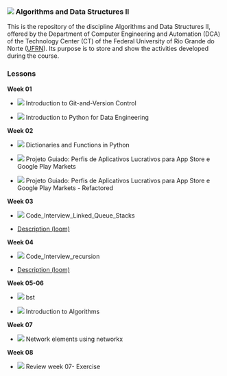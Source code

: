 ### ![](https://em-content.zobj.net/thumbs/72/google/350/woman-technologist_1f469-200d-1f4bb.png)   Algorithms and Data Structures II


This is the repository of the discipline Algorithms and Data Structures II, offered by the Department of Computer Engineering and Automation (DCA) of the Technology Center (CT) of the Federal University of Rio Grande do Norte ([UFRN](https://ufrn.br/)). Its purpose is to store and show the activities developed during the course.
### Lessons
**Week 01**
  - [![](https://img.shields.io/badge/certificate-dataquest-blueviolet)](https://github.com/mairabrito/data_structure_ii/blob/main/lessons/week_01/Introduction-to-Git-and-Version-Control.pdf) Introduction to Git-and-Version Control
  
  - [![](https://img.shields.io/badge/certificate-dataquest-blueviolet)](https://github.com/mairabrito/data_structure_ii/blob/main/lessons/week_01/Introduction-to-Python-for-Data-Engineering.pdf) Introduction to Python for Data Engineering
  
**Week 02**
  - [![](https://img.shields.io/badge/certificate-dataquest-blueviolet)](https://github.com/mairabrito/data_structure_ii/blob/main/lessons/week_02/Dictionaries-and-Functions-in-Python.pdf) Dictionaries and Functions in Python
   
 - [![](https://img.shields.io/badge/Notebook-613e27)](https://github.com/mairabrito/data_structure_ii/blob/main/lessons/week_02/analise_dados_aplicativos_moveis.ipynb)  Projeto Guiado: Perfis de Aplicativos Lucrativos para App Store e Google Play Markets
   
 - [![](https://img.shields.io/badge/Notebook-613e27)](https://github.com/mairabrito/data_structure_ii/blob/main/lessons/week_02/analise_dados_aplicativos_moveis_refatorado.ipynb)  Projeto Guiado: Perfis de Aplicativos Lucrativos para App Store e Google Play Markets - Refactored
   
 **Week 03**
 - [![](https://img.shields.io/badge/Notebook-613e27)](https://github.com/mairabrito/data_structure_ii/blob/main/lessons/week_03/Code_Interview_Linked_Queue_Stacks.ipynb) Code_Interview_Linked_Queue_Stacks

 - [Description (loom)](https://www.loom.com/share/80b9bd0130d340c8bba71075267de1b9)

 **Week 04**
- [![](https://img.shields.io/badge/Notebook-613e27)](https://github.com/mairabrito/data_structure_ii/blob/main/lessons/week_04/Code_Interview_recursion.ipynb) Code_Interview_recursion

- [Description (loom)](https://www.loom.com/share/31feb679afd94e6d871575c12200a606)

**Week 05-06**
- [![](https://img.shields.io/badge/Notebook-613e27)](https://github.com/mairabrito/data_structure_ii/blob/main/lessons/week_06/Week_06_bst.ipynb) bst

- [![](https://img.shields.io/badge/certificate-dataquest-blueviolet)](https://github.com/mairabrito/data_structure_ii/blob/main/lessons/week_06/Introduction_to_algorithms.pdf) Introduction to Algorithms

**Week 07**
- [![](https://img.shields.io/badge/Notebook-613e27)](https://github.com/mairabrito/data_structure_ii/blob/main/lessons/week_07/Network_Elements.ipynb) Network elements using networkx

**Week 08**
- [![](https://img.shields.io/badge/Notebook-613e27)](https://github.com/mairabrito/data_structure_ii/blob/main/lessons/week_08/exercise.ipynb) Review week 07- Exercise

